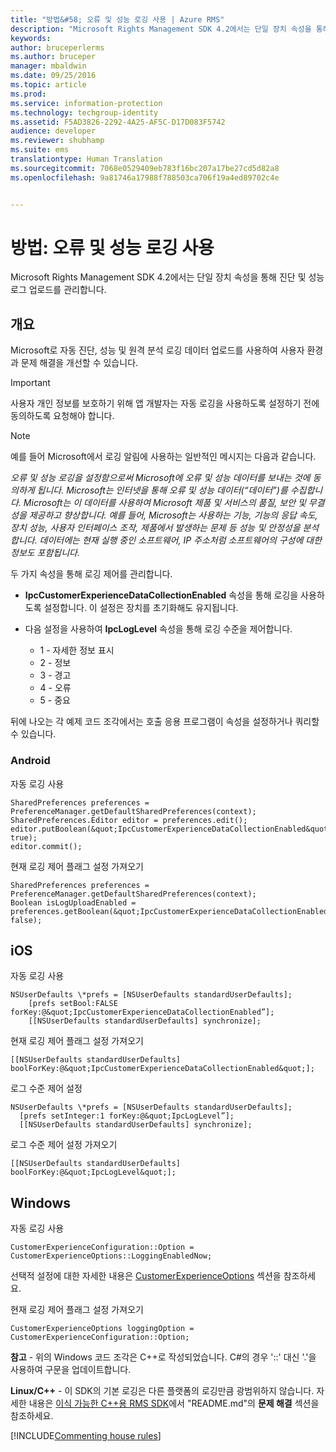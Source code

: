 ```yaml
---
title: "방법&#58; 오류 및 성능 로깅 사용 | Azure RMS"
description: "Microsoft Rights Management SDK 4.2에서는 단일 장치 속성을 통해 진단 및 성능 로그 업로드를 관리합니다."
keywords: 
author: bruceperlerms
ms.author: bruceper
manager: mbaldwin
ms.date: 09/25/2016
ms.topic: article
ms.prod: 
ms.service: information-protection
ms.technology: techgroup-identity
ms.assetid: F5AD3826-2292-4A25-AF5C-D17D083F5742
audience: developer
ms.reviewer: shubhamp
ms.suite: ems
translationtype: Human Translation
ms.sourcegitcommit: 7068e0529409eb783f16bc207a17be27cd5d82a8
ms.openlocfilehash: 9a81746a17988f788503ca706f19a4ed89702c4e


---
```


# <a name="how-to-enable-error-and-performance-logging"></a>방법: 오류 및 성능 로깅 사용
Microsoft Rights Management SDK 4.2에서는 단일 장치 속성을 통해 진단 및 성능 로그 업로드를 관리합니다.

## <a name="overview"></a>개요 ##
Microsoft로 자동 진단, 성능 및 원격 분석 로깅 데이터 업로드를 사용하여 사용자 환경과 문제 해결을 개선할 수 있습니다. 

> [!IMPORTANT] 
> 사용자 개인 정보를 보호하기 위해 앱 개발자는 자동 로깅을 사용하도록 설정하기 전에 동의하도록 요청해야 합니다.

> [!NOTE]
> 예를 들어 Microsoft에서 로깅 알림에 사용하는 일반적인 메시지는 다음과 같습니다. 
>
> *오류 및 성능 로깅을 설정함으로써 Microsoft에 오류 및 성능 데이터를 보내는 것에 동의하게 됩니다.  Microsoft는 인터넷을 통해 오류 및 성능 데이터(“데이터”)를 수집합니다.  Microsoft는 이 데이터를 사용하여 Microsoft 제품 및 서비스의 품질, 보안 및 무결성을 제공하고 향상합니다.  예를 들어, Microsoft는 사용하는 기능, 기능의 응답 속도, 장치 성능, 사용자 인터페이스 조작, 제품에서 발생하는 문제 등 성능 및 안정성을 분석합니다.  데이터에는 현재 실행 중인 소프트웨어, IP 주소처럼 소프트웨어의 구성에 대한 정보도 포함됩니다.*  

두 가지 속성을 통해 로깅 제어를 관리합니다.

-   **IpcCustomerExperienceDataCollectionEnabled** 속성을 통해 로깅을 사용하도록 설정합니다. 이 설정은 장치를 초기화해도 유지됩니다.
-   다음 설정을 사용하여 **IpcLogLevel** 속성을 통해 로깅 수준을 제어합니다.

    * 1 - 자세한 정보 표시
    * 2 - 정보
    * 3 - 경고
    * 4 - 오류
    * 5 - 중요

뒤에 나오는 각 예제 코드 조각에서는 호출 응용 프로그램이 속성을 설정하거나 쿼리할 수 있습니다.

### <a name="android"></a>Android ###
자동 로깅 사용

    SharedPreferences preferences = PreferenceManager.getDefaultSharedPreferences(context);
    SharedPreferences.Editor editor = preferences.edit();
    editor.putBoolean(&quot;IpcCustomerExperienceDataCollectionEnabled&quot;, true);
    editor.commit();

현재 로깅 제어 플래그 설정 가져오기

    SharedPreferences preferences = PreferenceManager.getDefaultSharedPreferences(context);
    Boolean isLogUploadEnabled = preferences.getBoolean(&quot;IpcCustomerExperienceDataCollectionEnabled&quot;, false);

## <a name="ios"></a>iOS ##
자동 로깅 사용

    NSUserDefaults \*prefs = [NSUserDefaults standardUserDefaults];
        [prefs setBool:FALSE forKey:@&quot;IpcCustomerExperienceDataCollectionEnabled”];
        [[NSUserDefaults standardUserDefaults] synchronize];

현재 로깅 제어 플래그 설정 가져오기

    [[NSUserDefaults standardUserDefaults] boolForKey:@&quot;IpcCustomerExperienceDataCollectionEnabled&quot;];

로그 수준 제어 설정

    NSUserDefaults \*prefs = [NSUserDefaults standardUserDefaults];
      [prefs setInteger:1 forKey:@&quot;IpcLogLevel”];
      [[NSUserDefaults standardUserDefaults] synchronize];

로그 수준 제어 설정 가져오기

    [[NSUserDefaults standardUserDefaults] boolForKey:@&quot;IpcLogLevel&quot;];
 

## <a name="windows"></a>Windows ##
자동 로깅 사용

    CustomerExperienceConfiguration::Option = CustomerExperienceOptions::LoggingEnabledNow;

선택적 설정에 대한 자세한 내용은 [CustomerExperienceOptions](https://msdn.microsoft.com/library/microsoft.rightsmanagement.customerexperienceoptions.aspx) 섹션을 참조하세요.

현재 로깅 제어 플래그 설정 가져오기

    CustomerExperienceOptions loggingOption = CustomerExperienceConfiguration::Option;


**참고** - 위의 Windows 코드 조각은 C++로 작성되었습니다. C\#의 경우 '::' 대신 '.'을 사용하여 구문을 업데이트합니다.

**Linux/C++** - 이 SDK의 기본 로깅은 다른 플랫폼의 로깅만큼 광범위하지 않습니다. 자세한 내용은 [이식 가능한 C++용 RMS SDK](https://github.com/AzureAD/rms-sdk-for-cpp#troubleshooting)에서 "README.md"의 **문제 해결** 섹션을 참조하세요.

[!INCLUDE[Commenting house rules](../includes/houserules.md)]


<!--HONumber=Jan17_HO1-->


